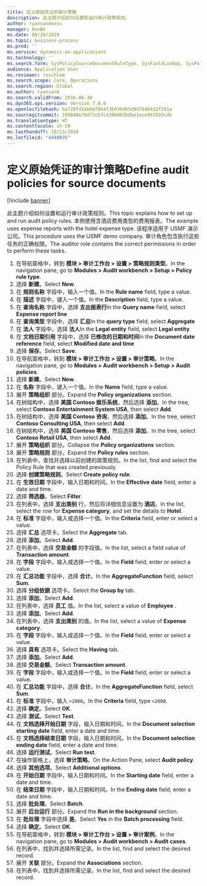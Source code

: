 ```yaml
---
title: 定义原始凭证的审计策略
description: 此主题介绍如何设置和运行审计政策规则。
author: ryansandness
manager: AnnBe
ms.date: 08/20/2019
ms.topic: business-process
ms.prod: ''
ms.service: dynamics-ax-applications
ms.technology: ''
ms.search.form: SysPolicySourceDocumentRuleType, SysFieldLookUp, SysPolicyListPage, SysPolicy, AuditPolicyRule, SysQueryForm, SysQueryFieldLookUp, AuditPolicyDateSelection, AuditPolicyAdditionalOption, BatchJob, CaseDetail
audience: Application User
ms.reviewer: roschlom
ms.search.scope: Core, Operations
ms.search.region: Global
ms.author: ryansand
ms.search.validFrom: 2016-06-30
ms.dyn365.ops.version: Version 7.0.0
ms.openlocfilehash: ba720fd1bbbbf8b4f3b936d65d9d7840432f291a
ms.sourcegitcommit: 199848e78df5cb7c439b001bdbe1ece963593cdb
ms.translationtype: HT
ms.contentlocale: zh-CN
ms.lasthandoff: 10/13/2020
ms.locfileid: "4440835"
---
```

# <a name="define-audit-policies-for-source-documents"></a><span data-ttu-id="34320-103">定义原始凭证的审计策略</span><span class="sxs-lookup"><span data-stu-id="34320-103">Define audit policies for source documents</span></span>

[!include [banner](../../includes/banner.md)]

<span data-ttu-id="34320-104">此主题介绍如何设置和运行审计政策规则。</span><span class="sxs-lookup"><span data-stu-id="34320-104">This topic explains how to set up and run audit policy rules.</span></span> <span data-ttu-id="34320-105">本例使用含酒店费用类型的费用报表。</span><span class="sxs-lookup"><span data-stu-id="34320-105">The example uses expense reports with the hotel expense type.</span></span> <span data-ttu-id="34320-106">该程序适用于 USMF 演示公司。</span><span class="sxs-lookup"><span data-stu-id="34320-106">This procedure uses the USMF demo company.</span></span> <span data-ttu-id="34320-107">审计角色包含执行这些任务的正确权限。</span><span class="sxs-lookup"><span data-stu-id="34320-107">The auditor role contains the correct permissions in order to perform these tasks.</span></span>

1. <span data-ttu-id="34320-108">在导航窗格中，转到 **模块 > 审计工作台 > 设置 > 策略规则类型**。</span><span class="sxs-lookup"><span data-stu-id="34320-108">In the navigation pane, go to **Modules > Audit workbench > Setup > Policy rule type**.</span></span>
2. <span data-ttu-id="34320-109">选择 **新建**。</span><span class="sxs-lookup"><span data-stu-id="34320-109">Select **New**.</span></span>
3. <span data-ttu-id="34320-110">在 **规则名称** 字段中，输入一个值。</span><span class="sxs-lookup"><span data-stu-id="34320-110">In the **Rule name** field, type a value.</span></span>
4. <span data-ttu-id="34320-111">在 **描述** 字段中，键入一个值。</span><span class="sxs-lookup"><span data-stu-id="34320-111">In the **Description** field, type a value.</span></span>
5. <span data-ttu-id="34320-112">在 **查询名称** 字段中，选择 **支出报表行**</span><span class="sxs-lookup"><span data-stu-id="34320-112">In the **Query name** field, select **Expense report line**</span></span>
6. <span data-ttu-id="34320-113">在 **查询类型** 字段中，选择 **汇总**</span><span class="sxs-lookup"><span data-stu-id="34320-113">In the **query type** field, select **Aggregate**</span></span>
7. <span data-ttu-id="34320-114">在 **法人** 字段中，选择 **法人**</span><span class="sxs-lookup"><span data-stu-id="34320-114">In the **Legal entity** field, select **Legal entity**</span></span>
8. <span data-ttu-id="34320-115">在 **文档日期引用** 字段中，选择 **已修改的日期和时间**</span><span class="sxs-lookup"><span data-stu-id="34320-115">In the **Document date reference** field, select **Modified date and time**</span></span>
9. <span data-ttu-id="34320-116">选择 **保存**。</span><span class="sxs-lookup"><span data-stu-id="34320-116">Select **Save**.</span></span>
10. <span data-ttu-id="34320-117">在导航窗格中，转到 **模块 > 审计工作台 > 设置 > 审计策略**。</span><span class="sxs-lookup"><span data-stu-id="34320-117">In the navigation pane, go to **Modules > Audit workbench > Setup > Audit policies**.</span></span>
11. <span data-ttu-id="34320-118">选择 **新建**。</span><span class="sxs-lookup"><span data-stu-id="34320-118">Select **New**.</span></span>
12. <span data-ttu-id="34320-119">在 **名称** 字段中，键入一个值。</span><span class="sxs-lookup"><span data-stu-id="34320-119">In the **Name** field, type a value.</span></span>
13. <span data-ttu-id="34320-120">展开 **策略组织** 部分。</span><span class="sxs-lookup"><span data-stu-id="34320-120">Expand the **Policy organizations** section.</span></span>
14. <span data-ttu-id="34320-121">在树结构中，选择 **美国 Contoso 娱乐系统**，然后选择 **添加**。</span><span class="sxs-lookup"><span data-stu-id="34320-121">In the tree, select **Contoso Entertainment System USA**, then select **Add**.</span></span>
15. <span data-ttu-id="34320-122">在树结构中，选择 **美国 Contoso 咨询**，然后选择 **添加**。</span><span class="sxs-lookup"><span data-stu-id="34320-122">In the tree, select **Contoso Consulting USA**, then select **Add**.</span></span>
16. <span data-ttu-id="34320-123">在树结构中，选择 **美国 Contoso 零售**，然后选择 **添加**。</span><span class="sxs-lookup"><span data-stu-id="34320-123">In the tree, select **Contoso Retail USA**, then select **Add**.</span></span>
17. <span data-ttu-id="34320-124">展开 **策略组织** 部分。</span><span class="sxs-lookup"><span data-stu-id="34320-124">Collapse the **Policy organizations** section.</span></span>
18. <span data-ttu-id="34320-125">展开 **策略规则** 部分。</span><span class="sxs-lookup"><span data-stu-id="34320-125">Expand the **Policy rules** section.</span></span>
19. <span data-ttu-id="34320-126">在列表中，查找并选择以前创建的政策规则。</span><span class="sxs-lookup"><span data-stu-id="34320-126">In the list, find and select the Policy Rule that was created previously.</span></span>
20. <span data-ttu-id="34320-127">选择 **创建策略规则**。</span><span class="sxs-lookup"><span data-stu-id="34320-127">Select **Create policy rule**.</span></span>
21. <span data-ttu-id="34320-128">在 **生效日期** 字段中，输入日期和时间。</span><span class="sxs-lookup"><span data-stu-id="34320-128">In the **Effective date** field, enter a date and time.</span></span>
22. <span data-ttu-id="34320-129">选择 **筛选器**。</span><span class="sxs-lookup"><span data-stu-id="34320-129">Select **Filter**.</span></span>
23. <span data-ttu-id="34320-130">在列表中，选择 **支出类别** 行，然后将详细信息设置为 **酒店**。</span><span class="sxs-lookup"><span data-stu-id="34320-130">In the list, select the row for **Expense category**, and set the details to **Hotel**.</span></span>
24. <span data-ttu-id="34320-131">在 **标准** 字段中，输入或选择一个值。</span><span class="sxs-lookup"><span data-stu-id="34320-131">In the **Criteria** field, enter or select a value.</span></span>
25. <span data-ttu-id="34320-132">选择 **汇总** 选项卡。</span><span class="sxs-lookup"><span data-stu-id="34320-132">Select the **Aggregate** tab.</span></span>
26. <span data-ttu-id="34320-133">选择 **添加**。</span><span class="sxs-lookup"><span data-stu-id="34320-133">Select **Add**.</span></span>
27. <span data-ttu-id="34320-134">在列表中，选择 **交易金额** 的字段值。</span><span class="sxs-lookup"><span data-stu-id="34320-134">In the list, select a field value of **Transaction amount**.</span></span>
28. <span data-ttu-id="34320-135">在 **字段** 字段中，输入或选择一个值。</span><span class="sxs-lookup"><span data-stu-id="34320-135">In the **Field** field, enter or select a value.</span></span>
29. <span data-ttu-id="34320-136">在 **汇总功能** 字段中，选择 **合计**。</span><span class="sxs-lookup"><span data-stu-id="34320-136">In the **AggregateFunction** field, select **Sum**.</span></span>
30. <span data-ttu-id="34320-137">选择 **分组依据** 选项卡。</span><span class="sxs-lookup"><span data-stu-id="34320-137">Select the **Group by** tab.</span></span>
31. <span data-ttu-id="34320-138">选择 **添加**。</span><span class="sxs-lookup"><span data-stu-id="34320-138">Select **Add**.</span></span>
32. <span data-ttu-id="34320-139">在列表中，选择 **员工** 值。</span><span class="sxs-lookup"><span data-stu-id="34320-139">In the list, select a value of **Employee** .</span></span>
33. <span data-ttu-id="34320-140">选择 **添加**。</span><span class="sxs-lookup"><span data-stu-id="34320-140">Select **Add**.</span></span>
34. <span data-ttu-id="34320-141">在列表中，选择 **支出类别** 的值。</span><span class="sxs-lookup"><span data-stu-id="34320-141">In the list, select a value of **Expense category**.</span></span>
35. <span data-ttu-id="34320-142">在 **字段** 字段中，输入或选择一个值。</span><span class="sxs-lookup"><span data-stu-id="34320-142">In the **Field** field, enter or select a value.</span></span>
36. <span data-ttu-id="34320-143">选择 **具有** 选项卡。</span><span class="sxs-lookup"><span data-stu-id="34320-143">Select the **Having** tab.</span></span>
37. <span data-ttu-id="34320-144">选择 **添加**。</span><span class="sxs-lookup"><span data-stu-id="34320-144">Select **Add**.</span></span>
38. <span data-ttu-id="34320-145">选择 **交易金额**。</span><span class="sxs-lookup"><span data-stu-id="34320-145">Select **Transaction amount**.</span></span>
39. <span data-ttu-id="34320-146">在 **字段** 字段中，输入或选择一个值。</span><span class="sxs-lookup"><span data-stu-id="34320-146">In the **Field** field, enter or select a value.</span></span>
40. <span data-ttu-id="34320-147">在 **汇总功能** 字段中，选择 **合计**。</span><span class="sxs-lookup"><span data-stu-id="34320-147">In the **AggregateFunction** field, select **Sum**.</span></span>
41. <span data-ttu-id="34320-148">在 **标准** 字段中，输入 `>2000`。</span><span class="sxs-lookup"><span data-stu-id="34320-148">In the **Criteria** field, type `>2000`.</span></span>
42. <span data-ttu-id="34320-149">选择 **确定**。</span><span class="sxs-lookup"><span data-stu-id="34320-149">Select **OK**.</span></span>
43. <span data-ttu-id="34320-150">选择 **测试**。</span><span class="sxs-lookup"><span data-stu-id="34320-150">Select **Test**.</span></span>
44. <span data-ttu-id="34320-151">在 **文档选择开始日期** 字段，输入日期和时间。</span><span class="sxs-lookup"><span data-stu-id="34320-151">In the **Document selection starting date** field, enter a date and time.</span></span>
45. <span data-ttu-id="34320-152">在 **文档选择结束日期** 字段，输入日期和时间。</span><span class="sxs-lookup"><span data-stu-id="34320-152">In the **Document selection ending date** field, enter a date and time.</span></span>
46. <span data-ttu-id="34320-153">选择 **运行测试**。</span><span class="sxs-lookup"><span data-stu-id="34320-153">Select **Run test**.</span></span>
47. <span data-ttu-id="34320-154">在操作窗格上，选择 **审计策略**。</span><span class="sxs-lookup"><span data-stu-id="34320-154">On the Action Pane, select **Audit policy**.</span></span>
48. <span data-ttu-id="34320-155">选择 **其他选项**。</span><span class="sxs-lookup"><span data-stu-id="34320-155">Select **Additional options**.</span></span>
49. <span data-ttu-id="34320-156">在 **开始日期** 字段中，输入日期和时间。</span><span class="sxs-lookup"><span data-stu-id="34320-156">In the **Starting date** field, enter a date and time.</span></span>
50. <span data-ttu-id="34320-157">在 **结束日期** 字段中，输入日期和时间。</span><span class="sxs-lookup"><span data-stu-id="34320-157">In the **Ending date** field, enter a date and time.</span></span>
51. <span data-ttu-id="34320-158">选择 **批处理**。</span><span class="sxs-lookup"><span data-stu-id="34320-158">Select **Batch**.</span></span>
52. <span data-ttu-id="34320-159">展开 **后台运行** 部分。</span><span class="sxs-lookup"><span data-stu-id="34320-159">Expand the **Run in the background** section.</span></span>
53. <span data-ttu-id="34320-160">在 **批处理** 字段中选择 **是**。</span><span class="sxs-lookup"><span data-stu-id="34320-160">Select **Yes** in the **Batch processing** field.</span></span>
54. <span data-ttu-id="34320-161">选择 **确定**。</span><span class="sxs-lookup"><span data-stu-id="34320-161">Select **OK**.</span></span>
55. <span data-ttu-id="34320-162">在导航窗格中，转到 **模块 > 审计工作台 > 设置 > 审计案例**。</span><span class="sxs-lookup"><span data-stu-id="34320-162">In the navigation pane, go to **Modules > Audit workbench > Audit cases**.</span></span>
56. <span data-ttu-id="34320-163">在列表中，找到并选择所需记录。</span><span class="sxs-lookup"><span data-stu-id="34320-163">In the list, find and select the desired record.</span></span>
57. <span data-ttu-id="34320-164">展开 **关联** 部分。</span><span class="sxs-lookup"><span data-stu-id="34320-164">Expand the **Associations** section.</span></span>
58. <span data-ttu-id="34320-165">在列表中，找到并选择所需记录。</span><span class="sxs-lookup"><span data-stu-id="34320-165">In the list, find and select the desired record.</span></span>

